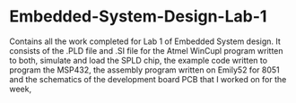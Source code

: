 # Embedded-System-Design-Lab-1
Contains all the work completed for Lab 1 of Embedded System design. It consists of the .PLD file and .SI file for the Atmel WinCupl program written to both, simulate and load the SPLD chip, the example code written to program the MSP432, the assembly program written on Emily52 for 8051 and the schematics of the development board PCB that I worked on for the week,
